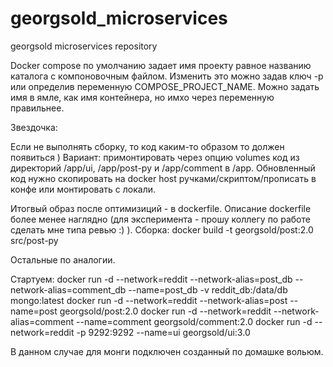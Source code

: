 # georgsold_microservices
georgsold microservices repository


Docker compose по умолчанию задает имя проекту равное названию каталога с компоновочным файлом. Изменить это можно задав ключ -p или определив переменную COMPOSE_PROJECT_NAME. Можно задать имя в ямле, как имя контейнера, но имхо через переменную правильнее.

Звездочка:

Если не выполнять сборку, то код каким-то образом то должен появиться ) Вариант: примонтировать через опцию volumes код из директорий /app/ui, /app/post-py и /app/comment в /app. Обновленный код нужно скопировать на docker host ручками/скриптом/прописать в конфе или монтировать с локали.


Итогвый образ после оптимизиций - в dockerfile.
Описание dockerfile более менее наглядно (для эксперимента - прошу коллегу по работе сделать мне типа ревью :) ).
Сборка:
docker build -t georgsold/post:2.0 src/post-py

Остальные по аналогии.

Стартуем:
docker run -d --network=reddit --network-alias=post_db --network-alias=comment_db --name=post_db -v reddit_db:/data/db mongo:latest
docker run -d --network=reddit --network-alias=post --name=post georgsold/post:2.0
docker run -d --network=reddit --network-alias=comment --name=comment georgsold/comment:2.0
docker run -d --network=reddit -p 9292:9292 --name=ui georgsold/ui:3.0

В данном случае для монги подключен созданный по домашке вольюм.
